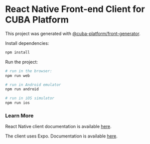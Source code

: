 # React Native Front-end Client for CUBA Platform

This project was generated with [@cuba-platform/front-generator](https://github.com/cuba-platform/frontend).

Install dependencies:

```bash
npm install
```

Run the project:

```bash
# run in the browser:
npm run web

# run in Android emulator
npm run android 

# run in iOS simulator
npm run ios  
```

### Learn More

React Native client documentation is available [here](https://doc.cuba-platform.com/frontend).

The client uses Expo. Documentation is available [here](https://expo.io/).
